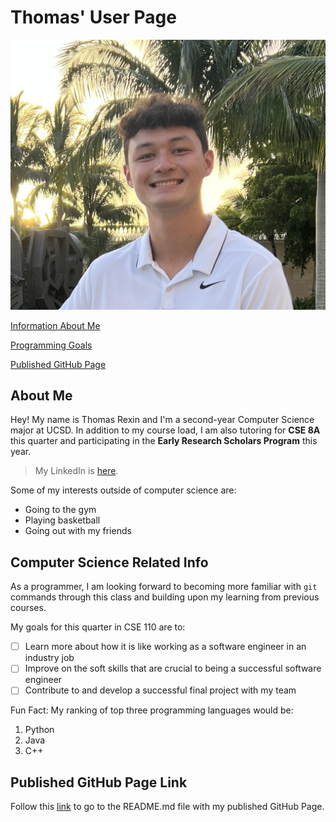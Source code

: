 # Thomas' User Page
![](headshot.jpg)

[Information About Me](#about-me)

[Programming Goals](#computer-science-related-info)

[Published GitHub Page](#published-github-page-link)

## About Me
Hey! My name is Thomas Rexin and I'm a second-year Computer Science major at UCSD. In addition to my course load, I am also tutoring for **CSE 8A** this quarter and participating in the **Early Research Scholars Program** this year.

> My LinkedIn is [here](https://www.linkedin.com/in/thomas-rexin/). 

Some of my interests outside of computer science are:

- Going to the gym
- Playing basketball
- Going out with my friends

## Computer Science Related Info
As a programmer, I am looking forward to becoming more familiar with `git` commands through this class and building upon my learning from previous courses.

My goals for this quarter in CSE 110 are to:

- [ ] Learn more about how it is like working as a software engineer in an industry job
- [ ] Improve on the soft skills that are crucial to being a successful software engineer
- [ ] Contribute to and develop a successful final project with my team

Fun Fact: My ranking of top three programming languages would be:

1. Python
2. Java
3. C++

## Published GitHub Page Link
Follow this [link](README.md) to go to the README.md file with my published GitHub Page.